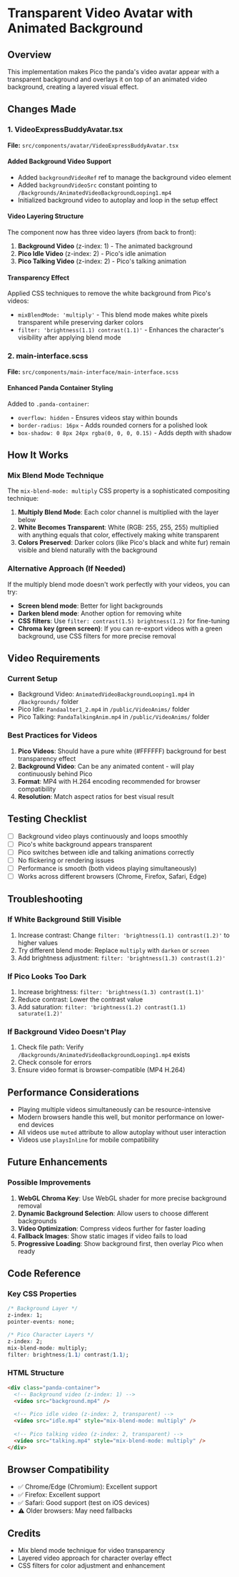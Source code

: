 # Transparent Video Avatar with Animated Background

## Overview
This implementation makes Pico the panda's video avatar appear with a transparent background and overlays it on top of an animated video background, creating a layered visual effect.

## Changes Made

### 1. VideoExpressBuddyAvatar.tsx
**File:** `src/components/avatar/VideoExpressBuddyAvatar.tsx`

#### Added Background Video Support
- Added `backgroundVideoRef` ref to manage the background video element
- Added `backgroundVideoSrc` constant pointing to `/Backgrounds/AnimatedVideoBackgroundLooping1.mp4`
- Initialized background video to autoplay and loop in the setup effect

#### Video Layering Structure
The component now has three video layers (from back to front):
1. **Background Video** (z-index: 1) - The animated background
2. **Pico Idle Video** (z-index: 2) - Pico's idle animation
3. **Pico Talking Video** (z-index: 2) - Pico's talking animation

#### Transparency Effect
Applied CSS techniques to remove the white background from Pico's videos:
- `mixBlendMode: 'multiply'` - This blend mode makes white pixels transparent while preserving darker colors
- `filter: 'brightness(1.1) contrast(1.1)'` - Enhances the character's visibility after applying blend mode

### 2. main-interface.scss
**File:** `src/components/main-interface/main-interface.scss`

#### Enhanced Panda Container Styling
Added to `.panda-container`:
- `overflow: hidden` - Ensures videos stay within bounds
- `border-radius: 16px` - Adds rounded corners for a polished look
- `box-shadow: 0 8px 24px rgba(0, 0, 0, 0.15)` - Adds depth with shadow

## How It Works

### Mix Blend Mode Technique
The `mix-blend-mode: multiply` CSS property is a sophisticated compositing technique:

1. **Multiply Blend Mode**: Each color channel is multiplied with the layer below
2. **White Becomes Transparent**: White (RGB: 255, 255, 255) multiplied with anything equals that color, effectively making white transparent
3. **Colors Preserved**: Darker colors (like Pico's black and white fur) remain visible and blend naturally with the background

### Alternative Approach (If Needed)
If the multiply blend mode doesn't work perfectly with your videos, you can try:
- **Screen blend mode**: Better for light backgrounds
- **Darken blend mode**: Another option for removing white
- **CSS filters**: Use `filter: contrast(1.5) brightness(1.2)` for fine-tuning
- **Chroma key (green screen)**: If you can re-export videos with a green background, use CSS filters for more precise removal

## Video Requirements

### Current Setup
- Background Video: `AnimatedVideoBackgroundLooping1.mp4` in `/Backgrounds/` folder
- Pico Idle: `Pandaalter1_2.mp4` in `/public/VideoAnims/` folder
- Pico Talking: `PandaTalkingAnim.mp4` in `/public/VideoAnims/` folder

### Best Practices for Videos
1. **Pico Videos**: Should have a pure white (#FFFFFF) background for best transparency effect
2. **Background Video**: Can be any animated content - will play continuously behind Pico
3. **Format**: MP4 with H.264 encoding recommended for browser compatibility
4. **Resolution**: Match aspect ratios for best visual result

## Testing Checklist

- [ ] Background video plays continuously and loops smoothly
- [ ] Pico's white background appears transparent
- [ ] Pico switches between idle and talking animations correctly
- [ ] No flickering or rendering issues
- [ ] Performance is smooth (both videos playing simultaneously)
- [ ] Works across different browsers (Chrome, Firefox, Safari, Edge)

## Troubleshooting

### If White Background Still Visible
1. Increase contrast: Change `filter: 'brightness(1.1) contrast(1.2)'` to higher values
2. Try different blend mode: Replace `multiply` with `darken` or `screen`
3. Add brightness adjustment: `filter: 'brightness(1.3) contrast(1.2)'`

### If Pico Looks Too Dark
1. Increase brightness: `filter: 'brightness(1.3) contrast(1.1)'`
2. Reduce contrast: Lower the contrast value
3. Add saturation: `filter: 'brightness(1.2) contrast(1.1) saturate(1.2)'`

### If Background Video Doesn't Play
1. Check file path: Verify `/Backgrounds/AnimatedVideoBackgroundLooping1.mp4` exists
2. Check console for errors
3. Ensure video format is browser-compatible (MP4 H.264)

## Performance Considerations

- Playing multiple videos simultaneously can be resource-intensive
- Modern browsers handle this well, but monitor performance on lower-end devices
- All videos use `muted` attribute to allow autoplay without user interaction
- Videos use `playsInline` for mobile compatibility

## Future Enhancements

### Possible Improvements
1. **WebGL Chroma Key**: Use WebGL shader for more precise background removal
2. **Dynamic Background Selection**: Allow users to choose different backgrounds
3. **Video Optimization**: Compress videos further for faster loading
4. **Fallback Images**: Show static images if video fails to load
5. **Progressive Loading**: Show background first, then overlay Pico when ready

## Code Reference

### Key CSS Properties
```css
/* Background Layer */
z-index: 1;
pointer-events: none;

/* Pico Character Layers */
z-index: 2;
mix-blend-mode: multiply;
filter: brightness(1.1) contrast(1.1);
```

### HTML Structure
```html
<div class="panda-container">
  <!-- Background video (z-index: 1) -->
  <video src="background.mp4" />
  
  <!-- Pico idle video (z-index: 2, transparent) -->
  <video src="idle.mp4" style="mix-blend-mode: multiply" />
  
  <!-- Pico talking video (z-index: 2, transparent) -->
  <video src="talking.mp4" style="mix-blend-mode: multiply" />
</div>
```

## Browser Compatibility

- ✅ Chrome/Edge (Chromium): Excellent support
- ✅ Firefox: Excellent support
- ✅ Safari: Good support (test on iOS devices)
- ⚠️ Older browsers: May need fallbacks

## Credits
- Mix blend mode technique for video transparency
- Layered video approach for character overlay effect
- CSS filters for color adjustment and enhancement
